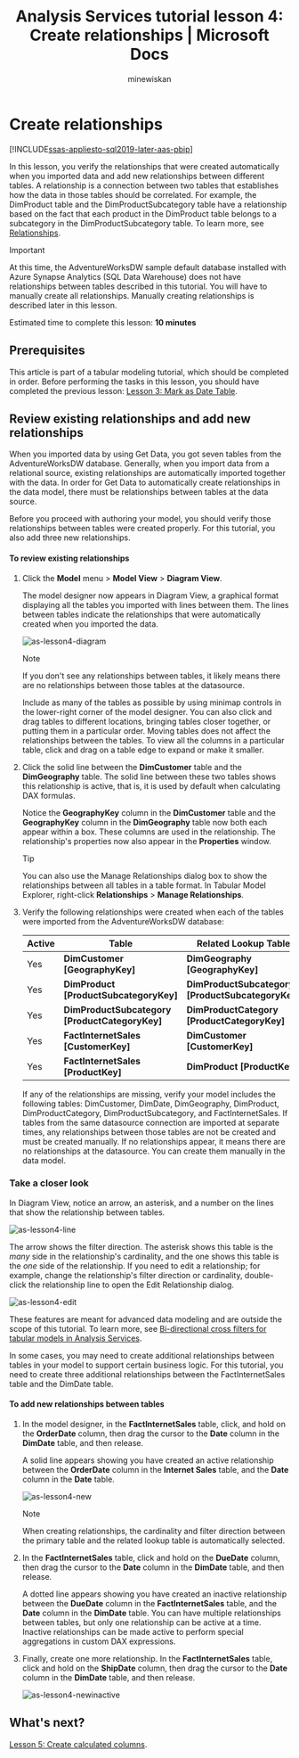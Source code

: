﻿---
title: "Analysis Services tutorial lesson 4: Create relationships | Microsoft Docs"
ms.date: 02/24/2020
ms.prod: sql
ms.technology: analysis-services
ms.custom: tabular-models
ms.topic: tutorial
ms.author: owend
ms.reviewer: owend
author: minewiskan
---
# Create relationships

[!INCLUDE[ssas-appliesto-sql2019-later-aas-pbip](../../includes/ssas-appliesto-sql2019-later-aas-pbip.md)]

In this lesson, you verify the relationships that were created automatically when you imported data and add new relationships between different tables. A relationship is a connection between two tables that establishes how the data in those tables should be correlated. For example, the DimProduct table and the DimProductSubcategory table have a relationship based on the fact that each product in the DimProduct table belongs to a subcategory in the DimProductSubcategory table. To learn more, see [Relationships](../tabular-models/relationships-ssas-tabular.md).

> [!IMPORTANT]
> At this time, the AdventureWorksDW sample default database installed with Azure Synapse Analytics (SQL Data Warehouse) does not have relationships between tables described in this tutorial. You will have to manually create all relationships. Manually creating relationships is described later in this lesson.
  
Estimated time to complete this lesson: **10 minutes**  
  
## Prerequisites  

This article is part of a tabular modeling tutorial, which should be completed in order. Before performing the tasks in this lesson, you should have completed the previous lesson: [Lesson 3: Mark as Date Table](../tutorial-tabular-1400/as-lesson-3-mark-as-date-table.md). 
  
## Review existing relationships and add new relationships  

When you imported data by using Get Data, you got seven tables from the AdventureWorksDW database. Generally, when you import data from a relational source, existing relationships are automatically imported together with the data. In order for Get Data to automatically create relationships in the data model, there must be relationships between tables at the data source.

Before you proceed with authoring your model, you should verify those relationships between tables were created properly. For this tutorial, you also add three new relationships.  

  
#### To review existing relationships  
  
1.  Click the **Model** menu > **Model View** > **Diagram View**.  

    The model designer now appears in Diagram View, a graphical format displaying all the tables you imported with lines between them. The lines between tables indicate the relationships that were automatically created when you imported the data.
    
    ![as-lesson4-diagram](../tutorial-tabular-1400/media/as-lesson4-diagram.png)
  
    > [!NOTE]
    > If you don't see any relationships between tables, it likely means there are no relationships between those tables at the datasource.

    Include as many of the tables as possible by using minimap controls in the lower-right corner of the model designer. You can also click and drag tables to different locations, bringing tables closer together, or putting them in a particular order. Moving tables does not affect the relationships between the tables. To view all the columns in a particular table, click and drag on a table edge to expand or make it smaller.  
  
2.  Click the solid line between the **DimCustomer** table and the **DimGeography** table. The solid line between these two tables shows this relationship is active, that is, it is used by default when calculating DAX formulas.  
  
    Notice the **GeographyKey** column in the **DimCustomer** table and the **GeographyKey** column in the **DimGeography** table now both each appear within a box. These columns are used in the relationship. The relationship's properties now also appear in the **Properties** window.  
  
    > [!TIP]  
    > You can also use the Manage Relationships dialog box to show the relationships between all tables in a table format. In Tabular Model Explorer, right-click **Relationships** > **Manage Relationships**.
  
3.  Verify the following relationships were created when each of the tables were imported from the AdventureWorksDW database:  
  
    |Active|Table|Related Lookup Table|  
    |----------|---------|------------------------|  
    |Yes|**DimCustomer [GeographyKey]**|**DimGeography [GeographyKey]**|  
    |Yes|**DimProduct [ProductSubcategoryKey]**|**DimProductSubcategory [ProductSubcategoryKey]**|  
    |Yes|**DimProductSubcategory [ProductCategoryKey]**|**DimProductCategory [ProductCategoryKey]**|  
    |Yes|**FactInternetSales [CustomerKey]**|**DimCustomer [CustomerKey]**|  
    |Yes|**FactInternetSales [ProductKey]**|**DimProduct [ProductKey]**|  
  
    If any of the relationships are missing, verify your model includes the following tables: DimCustomer, DimDate, DimGeography, DimProduct, DimProductCategory, DimProductSubcategory, and FactInternetSales. If tables from the same datasource connection are imported at separate times, any relationships between those tables are not be created and must be created manually. If no relationships appear, it means there are no relationships at the datasource. You can create them manually in the data model.

### Take a closer look

In Diagram View, notice an arrow, an asterisk, and a number on the lines that show the relationship between tables.

![as-lesson4-line](../tutorial-tabular-1400/media/as-lesson4-line.png)

The arrow shows the filter direction. The asterisk shows this table is the *many* side in the relationship's cardinality, and the one shows this table is the *one* side of the relationship. If you need to edit a relationship; for example, change the relationship's filter direction or cardinality, double-click the relationship line to open the Edit Relationship dialog.

![as-lesson4-edit](../tutorial-tabular-1400/media/as-lesson4-edit.png)

These features are meant for advanced data modeling and are outside the scope of this tutorial. To learn more, see [Bi-directional cross filters for tabular models in Analysis Services](../tabular-models/bi-directional-cross-filters-tabular-models-analysis-services.md).

In some cases, you may need to create additional relationships between tables in your model to support certain business logic. For this tutorial, you need to create three additional relationships between the FactInternetSales table and the DimDate table.  
  
#### To add new relationships between tables  
  
1.  In the model designer, in the **FactInternetSales** table, click, and hold on the **OrderDate** column, then drag the cursor to the **Date** column in the **DimDate** table, and then release.  

    A solid line appears showing you have created an active relationship between the **OrderDate** column in the **Internet Sales** table, and the **Date** column in the **Date** table. 
  
      ![as-lesson4-new](../tutorial-tabular-1400/media/as-lesson4-new.png) 
  
    > [!NOTE]  
    > When creating relationships, the cardinality and filter direction between the primary table and the related lookup table is automatically selected.  
  
2.  In the **FactInternetSales** table, click and hold on the **DueDate** column, then drag the cursor to the **Date** column in the **DimDate** table, and then release.  
  
    A dotted line appears showing you have created an inactive relationship between the **DueDate** column in the **FactInternetSales** table, and the **Date** column in the **DimDate** table. You can have multiple relationships between tables, but only one relationship can be active at a time. Inactive relationships can be made active to perform special aggregations in custom DAX expressions.  
  
3.  Finally, create one more relationship. In the **FactInternetSales** table, click and hold on the **ShipDate** column, then drag the cursor to the **Date** column in the **DimDate** table, and then release.  
    
     ![as-lesson4-newinactive](../tutorial-tabular-1400/media/as-lesson4-newinactive.png)
  
## What's next?

[Lesson 5: Create calculated columns](../tutorial-tabular-1400/as-lesson-5-create-calculated-columns.md).
  
  
  

